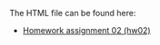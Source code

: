 The HTML file can be found here:
* [Homework assignment 02 (hw02)](https://stat545-ubc-hw-2019-20.github.io/stat545-hw-belalanik/hw02/hw02.html)
